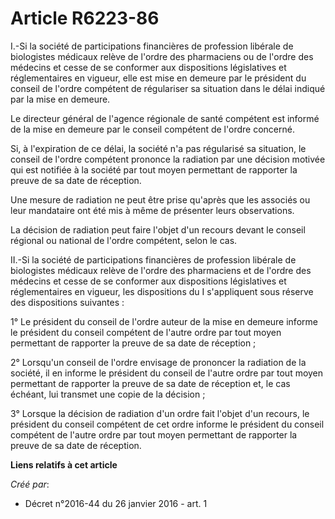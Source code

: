 # Article R6223-86

I.-Si la société de participations financières de profession libérale de biologistes médicaux relève de l'ordre des
pharmaciens ou de l'ordre des médecins et cesse de se conformer aux dispositions législatives et réglementaires en vigueur,
elle est mise en demeure par le président du conseil de l'ordre compétent de régulariser sa situation dans le délai indiqué
par la mise en demeure. 

Le directeur général de l'agence régionale de santé compétent est informé de la mise en demeure par le conseil compétent de
l'ordre concerné. 

Si, à l'expiration de ce délai, la société n'a pas régularisé sa situation, le conseil de l'ordre compétent prononce la
radiation par une décision motivée qui est notifiée à la société par tout moyen permettant de rapporter la preuve de sa date
de réception. 

Une mesure de radiation ne peut être prise qu'après que les associés ou leur mandataire ont été mis à même de présenter leurs
observations. 

La décision de radiation peut faire l'objet d'un recours devant le conseil régional ou national de l'ordre compétent, selon
le cas. 

II.-Si la société de participations financières de profession libérale de biologistes médicaux relève de l'ordre des
pharmaciens et de l'ordre des médecins et cesse de se conformer aux dispositions législatives et réglementaires en vigueur,
les dispositions du I s'appliquent sous réserve des dispositions suivantes : 

1° Le président du conseil de l'ordre auteur de la mise en demeure informe le président du conseil compétent de l'autre ordre
par tout moyen permettant de rapporter la preuve de sa date de réception ; 

2° Lorsqu'un conseil de l'ordre envisage de prononcer la radiation de la société, il en informe le président du conseil de
l'autre ordre par tout moyen permettant de rapporter la preuve de sa date de réception et, le cas échéant, lui transmet une
copie de la décision ; 

3° Lorsque la décision de radiation d'un ordre fait l'objet d'un recours, le président du conseil compétent de cet ordre
informe le président du conseil compétent de l'autre ordre par tout moyen permettant de rapporter la preuve de sa date de
réception.

**Liens relatifs à cet article**

_Créé par_:

  - Décret n°2016-44 du 26 janvier 2016 - art. 1
